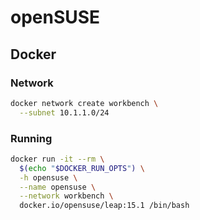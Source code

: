 # openSUSE

## Docker

### Network

```sh
docker network create workbench \
  --subnet 10.1.1.0/24
```

### Running

```sh
docker run -it --rm \
  $(echo "$DOCKER_RUN_OPTS") \
  -h opensuse \
  --name opensuse \
  --network workbench \
  docker.io/opensuse/leap:15.1 /bin/bash
```
